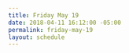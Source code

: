 ```yaml
---
title: Friday May 19
date: 2018-04-11 16:12:00 -05:00
permalink: friday-may-19
layout: schedule
---
```


